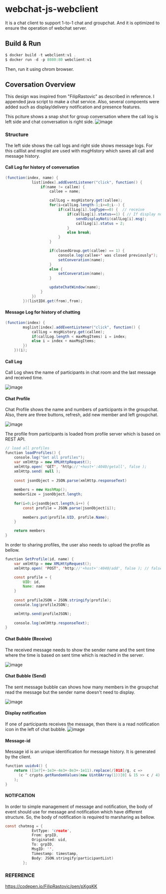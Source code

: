 # webchat-js-webclient
It is a chat client to support 1-to-1 chat and groupchat.
And it is optimized to ensure the operation of webchat server.

## Build & Run
```c
$ docker build -t webclient:v1 .
$ docker run -d -p 8080:80 webclient:v1
```
Then, run it using chrom browser. 

## Coversation Overview

This design was inspired from "FilipRastovic" as described in reference.
I appended java script to make a chat service. Also, several compoents were added such as display/delivery notification and presence features. 

This pciture shows a snap shot for group conversation where the call log is left side and chat conversation is right side.
![image](https://user-images.githubusercontent.com/52392004/84659810-f4f38300-af52-11ea-9ed9-9bf4cd8cdc36.png)

### Structure

The left side shows the call logs and right side shows message logs.
For this calllist and msglist are used with msgHistory which saves all call and message history.

#### Call Log for history of conversation
```java
(function(index, name) {
            list[index].addEventListener("click", function() {
                if(name != callee) {
                    callee = name;

                    callLog = msgHistory.get(callee);                   
                    for(i=callLog.length-1;i>=0;i--) {
                        if(callLog[i].logType==0) {  // receive
                            if(callLog[i].status==1) { // If display notification needs to send
                                sendDisplayNoti(callLog[i].msg);
                                callLog[i].status = 2;
                            }
                            else break;
                        }
                    }

                    if(closedGroup.get(callee) == 1) {
                        console.log(callee+' was closed previously');
                        setConveration(name);
                    } 
                    else {
                        setConveration(name);
                    }

                    updateChatWindow(name); 
                } 
            })
        })(listIDX.get(from),from);
```

#### Message Log for history of chatting
```java
(function(index) {
        msglist[index].addEventListener("click", function() {
            callLog = msgHistory.get(callee);
            if(callLog.length < maxMsgItems) i = index;
            else i = index + maxMsgItems;
        })
    })(i);
```

#### Call Log

Call Log shws the name of participants in chat room and the last message and received time. 

![image](https://user-images.githubusercontent.com/52392004/84660117-57e51a00-af53-11ea-9589-1199bdcecb55.png)


#### Chat Profile

Chat Profile shows the name and numbers of participants in the groupchat. Also, there are three buttons, refresh, add new member and left groupchat.

![image](https://user-images.githubusercontent.com/52392004/84660203-75b27f00-af53-11ea-807b-6c4bc1ad7288.png)

The profile from participants is loaded from profile server which is based on REST API.

```java
// load all profiles 
function loadProfiles() {
    console.log("Get all profiles");
    var xmlHttp = new XMLHttpRequest();
    xmlHttp.open( 'GET', 'http://'+host+':4040/getall', false );      
    xmlHttp.send( null );
    
    const jsonObject = JSON.parse(xmlHttp.responseText)
    
    members = new HashMap();
    memberSize = jsonObject.length;
    
    for(i=0;i<jsonObject.length;i++) {
        const profile = JSON.parse(jsonObject[i]);
    
        members.put(profile.UID, profile.Name);
    }

    return members
}
```

In order to sharing profiles, the user also needs to upload the profile as bellow.

```java
function SetProfile(id, name) {
    var xmlHttp = new XMLHttpRequest();
    xmlHttp.open( 'POST', 'http://'+host+':4040/add', false ); // false for synchronous request      

    const profile = {
        UID: id,
        Name: name
    }
    
    const profileJSON = JSON.stringify(profile);
    console.log(profileJSON);

    xmlHttp.send(profileJSON);
    
    console.log(xmlHttp.responseText);
}
```



#### Chat Bubble (Receive)
The received message needs to show the sender name and the sent time where the time is based on sent time which is reached in the server.

![image](https://user-images.githubusercontent.com/52392004/84659902-12c0e800-af53-11ea-811e-a7987039a3e1.png)


#### Chat Bubble (Send)
The sent message bubble can shows how many members in the groupchat read the message but the sender name doesn't need to display.

![image](https://user-images.githubusercontent.com/52392004/84659978-2f5d2000-af53-11ea-819c-c77f5fd68b3d.png)


#### Display notification

If one of participants receives the message, then there is a read notification icon in the left of chat bubble.
![image](https://user-images.githubusercontent.com/52392004/84660428-ca55fa00-af53-11ea-9bf1-38b9e0d22c08.png)

#### Message-id

Message id is an unique identification for message history. It is generated by the client.

```java
function uuidv4() {
    return ([1e7]+-1e3+-4e3+-8e3+-1e11).replace(/[018]/g, c =>
      (c ^ crypto.getRandomValues(new Uint8Array(1))[0] & 15 >> c / 4).toString(16)
    );
}
```

#### NOTIFCATION

In order to simple management of message and notification, the body of event should use for message and notification which have different structure.
So, the body of notification is required to marsharing as bellow.

```c
const chatmsg = {
            EvtType: 'create',
            From: grpID,
            Originated: uid,
            To: grpID,
            MsgID: '',
            Timestamp: timestamp,
            Body: JSON.stringify(participantList)
        };
```

### REFERENCE

https://codepen.io/FilipRastovic/pen/pXgqKK
